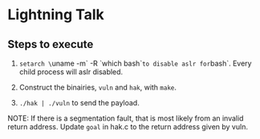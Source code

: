 # Lightning Talk

## Steps to execute

1. `setarch \`uname -m\` -R \`which bash\`` to disable aslr for `bash`.
    Every child process will aslr disabled.

2. Construct the binairies, `vuln` and `hak`, with `make`.

3. `./hak | ./vuln` to send the payload.

NOTE: If there is a segmentation fault, that is most likely from an invalid
return address. Update `goal` in hak.c to the return address given by vuln.
